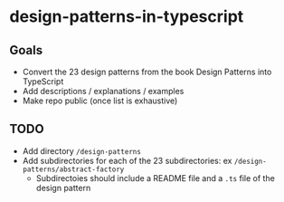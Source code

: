 # design-patterns-in-typescript

## Goals

- Convert the 23 design patterns from the book Design Patterns into TypeScript
- Add descriptions / explanations / examples
- Make repo public (once list is exhaustive)

## TODO

- Add directory `/design-patterns`
- Add subdirectories for each of the 23 subdirectories: ex `/design-patterns/abstract-factory`
  - Subdirectoies should include a README file and a `.ts` file of the design pattern
